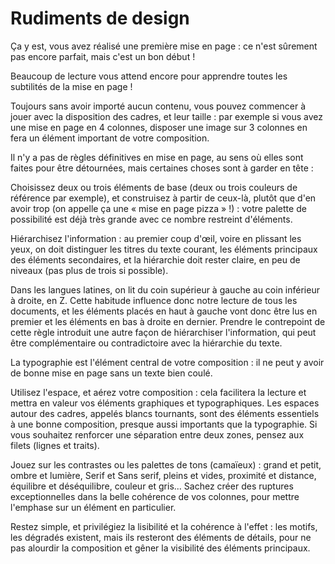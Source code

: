 # Rudiments de design

Ça y est, vous avez réalisé une première mise en page : ce n'est sûrement pas encore parfait, mais c'est un bon début !

Beaucoup de lecture vous attend encore pour apprendre toutes les subtilités de la mise en page !

Toujours sans avoir importé aucun contenu, vous pouvez commencer à jouer avec la disposition des cadres, et leur taille : par exemple si vous avez une mise en page en 4 colonnes, disposer une image sur 3 colonnes en fera un élément important de votre composition.

Il n'y a pas de règles définitives en mise en page, au sens où elles sont faites pour être détournées, mais certaines choses sont à garder en tête :

Choisissez deux ou trois éléments de base (deux ou trois couleurs de référence par exemple), et construisez à partir de ceux-là, plutôt que d'en avoir trop (on appelle ça une « mise en page pizza » !) : votre palette de possibilité est déjà très grande avec ce nombre restreint d'éléments.

Hiérarchisez l'information : au premier coup d'œil, voire en plissant les yeux, on doit distinguer les titres du texte courant, les éléments principaux des éléments secondaires, et la hiérarchie doit rester claire, en peu de niveaux (pas plus de trois si possible).

Dans les langues latines, on lit du coin supérieur à gauche au coin inférieur à droite, en Z. Cette habitude influence donc notre lecture de tous les documents, et les éléments placés en haut à gauche vont donc être lus en premier et les éléments en bas à droite en dernier.  Prendre le contrepoint de cette règle introduit une autre façon de hiérarchiser l'information, qui peut être complémentaire ou contradictoire avec la hiérarchie du texte.

La typographie est l'élément central de votre composition : il ne peut y avoir de bonne mise en page sans un texte bien coulé.

Utilisez l'espace, et aérez votre composition : cela facilitera la lecture et mettra en valeur vos éléments graphiques et typographiques. Les espaces autour des cadres, appelés blancs tournants, sont des éléments essentiels à une bonne composition, presque aussi importants que la typographie. Si vous souhaitez renforcer une séparation entre deux zones, pensez aux filets (lignes et traits).

Jouez sur les contrastes ou les palettes de tons (camaïeux) : grand et petit, ombre et lumière, Serif et Sans serif, pleins et vides, proximité et distance, équilibre et déséquilibre, couleur et gris... Sachez créer des ruptures exceptionnelles dans la belle cohérence de vos colonnes, pour mettre l'emphase sur un élément en particulier.

Restez simple, et privilégiez la lisibilité et la cohérence à l'effet : les motifs, les dégradés existent, mais ils resteront des éléments de détails, pour ne pas alourdir la composition et gêner la visibilité des éléments principaux.
